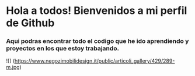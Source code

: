 # Hola a todos! Bienvenidos a mi perfil de Github

### Aqui podras encontrar todo el codigo que he ido aprendiendo y proyectos en los que estoy trabajando.

![] (https://www.negozimobilidesign.it/public/articoli_gallery/429/289-m.jpg)
